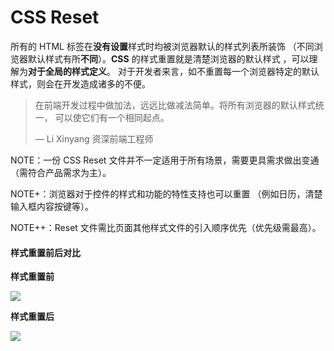 # CSS Reset


所有的 HTML 标签在**没有设置**样式时均被浏览器默认的样式列表所装饰
（不同浏览器默认样式有所**不同**）。**CSS** 的样式重置就是清楚浏览器的默认样式
，可以理解为**对于全局的样式定义**。
对于开发者来言，如不重置每一个浏览器特定的默认样式，则会在开发造成诸多的不便。

> 在前端开发过程中做加法，远远比做减法简单。将所有浏览器的默认样式统一，
> 可以使它们有一个相同起点。
>
> — Li Xinyang 资深前端工程师

NOTE：一份 CSS Reset 文件并不一定适用于所有场景，需要更具需求做出变通
（需符合产品需求为主）。

NOTE+：浏览器对于控件的样式和功能的特性支持也可以重置
（例如日历，清楚输入框内容按键等）。

NOTE++：Reset 文件需比页面其他样式文件的引入顺序优先（优先级需最高）。

#### 样式重置前后对比

**样式重置前**

![](../img/C/css-reset-before.png)

**样式重置后**

![](../img/C/css-reset-after.png)
